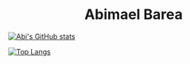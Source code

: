 <h1 align="center">Abimael Barea</h1>

[![Abi's GitHub stats](https://github-readme-stats.vercel.app/api?username=elabi3&count_private=true&show_icons=true)](https://github.com/elabi3)

[![Top Langs](https://github-readme-stats.vercel.app/api/top-langs/?username=elabi3&langs_count=8)](https://github.com/elabi3)
